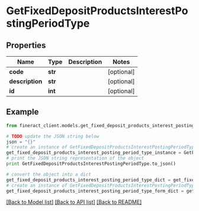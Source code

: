 # GetFixedDepositProductsInterestPostingPeriodType


## Properties

Name | Type | Description | Notes
------------ | ------------- | ------------- | -------------
**code** | **str** |  | [optional] 
**description** | **str** |  | [optional] 
**id** | **int** |  | [optional] 

## Example

```python
from fineract_client.models.get_fixed_deposit_products_interest_posting_period_type import GetFixedDepositProductsInterestPostingPeriodType

# TODO update the JSON string below
json = "{}"
# create an instance of GetFixedDepositProductsInterestPostingPeriodType from a JSON string
get_fixed_deposit_products_interest_posting_period_type_instance = GetFixedDepositProductsInterestPostingPeriodType.from_json(json)
# print the JSON string representation of the object
print GetFixedDepositProductsInterestPostingPeriodType.to_json()

# convert the object into a dict
get_fixed_deposit_products_interest_posting_period_type_dict = get_fixed_deposit_products_interest_posting_period_type_instance.to_dict()
# create an instance of GetFixedDepositProductsInterestPostingPeriodType from a dict
get_fixed_deposit_products_interest_posting_period_type_form_dict = get_fixed_deposit_products_interest_posting_period_type.from_dict(get_fixed_deposit_products_interest_posting_period_type_dict)
```
[[Back to Model list]](../README.md#documentation-for-models) [[Back to API list]](../README.md#documentation-for-api-endpoints) [[Back to README]](../README.md)


